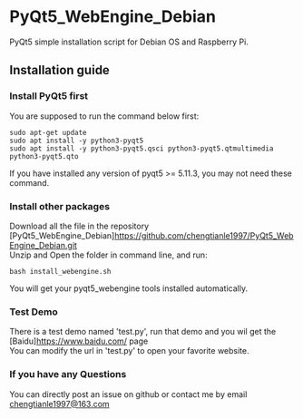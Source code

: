 # PyQt5_WebEngine_Debian
PyQt5 simple installation script for Debian OS and Raspberry Pi.
## Installation guide
### Install PyQt5 first
You are supposed to run the command below first:<br/>
```
sudo apt-get update
sudo apt install -y python3-pyqt5
sudo apt install -y python3-pyqt5.qsci python3-pyqt5.qtmultimedia python3-pyqt5.qto
```
If you have installed any version of pyqt5 >= 5.11.3, you may not need these command.<br/>
### Install other packages
Download all the file in the repository [PyQt5_WebEngine_Debian]<https://github.com/chengtianle1997/PyQt5_WebEngine_Debian.git><br/>
Unzip and Open the folder in command line, and run:<br/>
```
bash install_webengine.sh
```
You will get your pyqt5_webengine tools installed automatically.<br/>
### Test Demo
There is a test demo named 'test.py', run that demo and you wil get the [Baidu]<https://www.baidu.com/> page<br/>
You can modify the url in 'test.py' to open your favorite website.
### If you have any Questions
You can directly post an issue on github or contact me by email <chengtianle1997@163.com>
